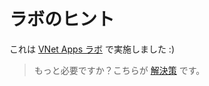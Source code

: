# ラボのヒント

これは [VNet Apps ラボ](/labs/vnet-apps/README_jp.md) で実施しました :)

> もっと必要ですか？こちらが [解決策](solution_jp.md) です。
